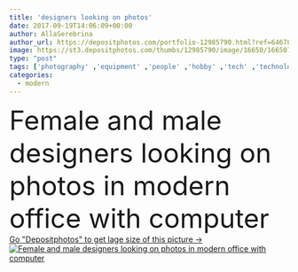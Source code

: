 ```yaml
---
title: 'designers looking on photos'
date: 2017-09-19T14:06:09+00:00
author: AllaSerebrina
author_url: https://depositphotos.com/portfolio-12985790.html?ref=64678756
image: https://st3.depositphotos.com/thumbs/12985790/image/16650/166507784/api_thumb_450.jpg?forcejpeg=true
type: "post"
tags: ['photography' ,'equipment' ,'people' ,'hobby' ,'tech' ,'technology' ,'drink' ,'creativity' ,'creative' ,'beverage' ,'visual' ,'work' ,'photographic' ,'together' ,'indoors' ,'lens' ,'digitally' ,'profession' ,'skill' ,'teamwork' ,'workplace' ,'pictures' ,'workspace' ,'arts' ,'colleagues' ,'coworkers' ,'designers' ,'photographers' ,'photostudio' ,'professional occupation' ,'coffee break' ,'photo camera' ,'modern office' ,'paper cup' ,'caucasian woman' ,'coffee to go' ,'disposable cups' ,'digital devices' ,'graphic tablet' ,'Caucasian Man' ]
categories: 
  - modern
---
```

<div aling="center">
            <font size="60"> Female and male designers looking on photos in modern office with computer</font>   
</div>
<div>
    <a href='https://depositphotos.com/166507784/stock-photo-designers-looking-on-photos.html?ref=64678756' target=_blank > Go "Depositphotos" to get lage size of this picture ->
        <img href='https://depositphotos.com/166507784/stock-photo-designers-looking-on-photos.html?ref=64678756' src='https://st3.depositphotos.com/12985790/16650/i/950/depositphotos_166507784-stock-photo-designers-looking-on-photos.jpg?forcejpeg=true' alt='Female and male designers looking on photos in modern office with computer' >
    </a>
</div>
